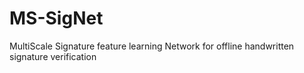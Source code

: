 # MS-SigNet
MultiScale Signature feature learning Network for offline handwritten signature verification
